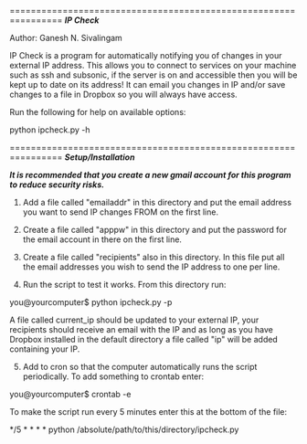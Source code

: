================================================================
***IP Check***

Author: Ganesh N. Sivalingam

IP Check is a program for automatically notifying you of changes in
your external IP address. This allows you to connect to services on
your machine such as ssh and subsonic, if the server is on and 
accessible then you will be kept up to date on its address!
It can email you changes in IP and/or save changes to a file in
Dropbox so you will always have access.

Run the following for help on available options:

python ipcheck.py -h



================================================================
***Setup/Installation***

***It is recommended that you create a new gmail account for this
program to reduce security risks.***

1. Add a file called "emailaddr" in this directory and put the email 
address you want to send IP changes FROM on the first line. 

2. Create a file called "apppw" in this directory and put the 
password for the email account in there on the first line.

3. Create a file called "recipients" also in this directory. In this 
file put all the email addresses you wish to send the IP address to
one per line.

4. Run the script to test it works. From this directory run:

you@yourcomputer$ python ipcheck.py -p

A file called current_ip should be updated to your external IP,
your recipients should receive an email with the IP and as long as
you have Dropbox installed in the default directory a file called "ip"
will be added containing your IP.

5. Add to cron so that the computer automatically runs the script 
periodically.
To add something to crontab enter:

you@yourcomputer$ crontab -e

To make the script run every 5 minutes enter this at the bottom of the
file:

*/5 * * * * python /absolute/path/to/this/directory/ipcheck.py


